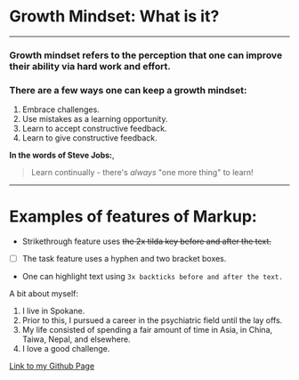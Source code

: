 # **Growth Mindset: What is it?**
---
### Growth mindset refers to the perception that one can improve their ability via hard work and effort.

### There are a few ways one can keep a growth mindset:
1. Embrace challenges.
2. Use mistakes as a learning opportunity.
3. Learn to accept constructive feedback.
4. Learn to give constructive feedback.

**In the words of Steve Jobs:**, 
> Learn continually - there's *always* "one more thing" to learn!

---

# Examples of features of Markup:

- Strikethrough feature uses ~~the 2x tilda key before and after the text.~~
- [ ] The task feature uses a hyphen and two bracket boxes.
-  One can highlight text using ```3x backticks before and after the text.```

A bit about myself:

1. I live in Spokane.
2. Prior to this, I pursued a career in the psychiatric field until the lay offs.
3. My life consisted of spending a fair amount of time in Asia, in China, Taiwa, Nepal, and elsewhere.
4. I love a good challenge.

  [Link to my Github Page](https://github.com/tomgtaylor)
